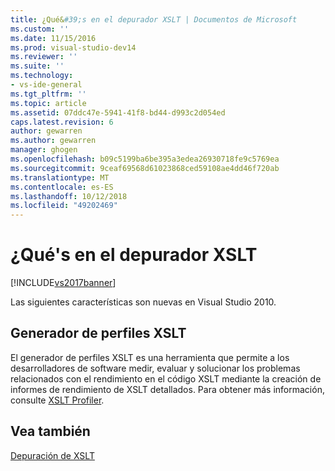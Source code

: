 ```yaml
---
title: ¿Qué&#39;s en el depurador XSLT | Documentos de Microsoft
ms.custom: ''
ms.date: 11/15/2016
ms.prod: visual-studio-dev14
ms.reviewer: ''
ms.suite: ''
ms.technology:
- vs-ide-general
ms.tgt_pltfrm: ''
ms.topic: article
ms.assetid: 07ddc47e-5941-41f8-bd44-d993c2d054ed
caps.latest.revision: 6
author: gewarren
ms.author: gewarren
manager: ghogen
ms.openlocfilehash: b09c5199ba6be395a3edea26930718fe9c5769ea
ms.sourcegitcommit: 9ceaf69568d61023868ced59108ae4dd46f720ab
ms.translationtype: MT
ms.contentlocale: es-ES
ms.lasthandoff: 10/12/2018
ms.locfileid: "49202469"
---
```

# <a name="what39s-new-in-the-xslt-debugger"></a>¿Qué&#39;s en el depurador XSLT
[!INCLUDE[vs2017banner](../includes/vs2017banner.md)]

Las siguientes características son nuevas en Visual Studio 2010.  
  
## <a name="xslt-profiler"></a>Generador de perfiles XSLT  
 El generador de perfiles XSLT es una herramienta que permite a los desarrolladores de software medir, evaluar y solucionar los problemas relacionados con el rendimiento en el código XSLT mediante la creación de informes de rendimiento de XSLT detallados. Para obtener más información, consulte [XSLT Profiler](../xml-tools/xslt-profiler.md).  
  
## <a name="see-also"></a>Vea también  
 [Depuración de XSLT](../xml-tools/debugging-xslt.md)

